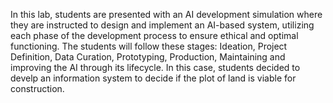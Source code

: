 In this lab, students are presented with an AI development simulation where they are instructed to design and implement an AI-based system, utilizing each phase of the development process to ensure ethical and optimal functioning. The students will follow these stages: Ideation, Project Definition, Data Curation, Prototyping, Production, Maintaining and improving the AI through its lifecycle. In this case, students decided to develp an information system to decide if the plot of land is viable for construction.
